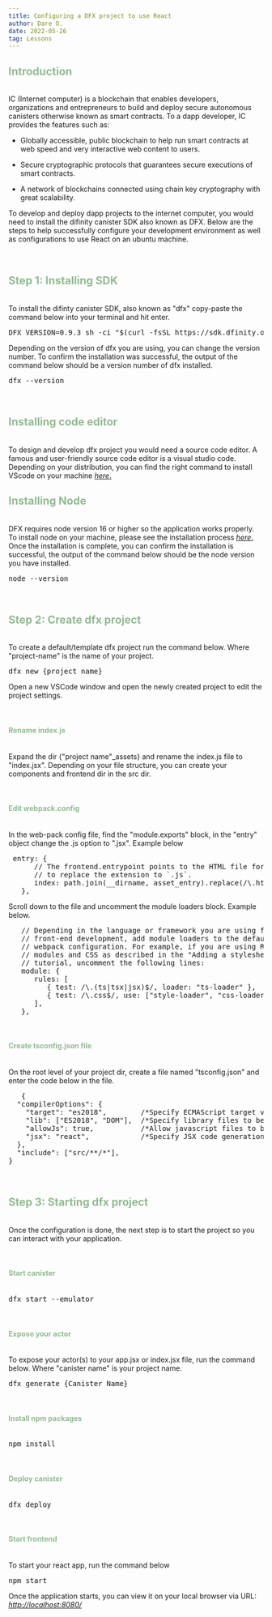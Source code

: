 ```yaml
---
title: Configuring a DFX project to use React
author: Dare O.
date: 2022-05-26
tag: Lessons
---
```


<h2 style="color:#92BA92; padding-bottom:1rem">Introduction</h2>

IC (Internet computer) is a blockchain that enables developers, organizations and entrepreneurs to build and deploy secure autonomous canisters otherwise known as smart contracts. To a dapp developer, IC provides the features such as:

- Globally accessible, public blockchain to help run smart contracts at web speed and very interactive web content to users.

- Secure cryptographic protocols that guarantees secure executions of smart contracts.

- A network of blockchains connected using chain key cryptography with great scalability.

To develop and deploy dapp projects to the internet computer, you would need to install the difinity canister SDK also known as DFX. Below are the steps to help successfully configure your development environment as well as configurations to use React on an ubuntu machine.

<h2 style="color:#92BA92; padding-top:2rem; padding-bottom:1rem">Step 1: Installing SDK </h2>

To install the difinty canister SDK, also known as "dfx" copy-paste the command below into your terminal and hit enter.

<div className="code-highlight">
<pre className=code-text>
DFX_VERSION=0.9.3 sh -ci "$(curl -fsSL https://sdk.dfinity.org/install.sh)"
</pre>
</div>

Depending on the version of dfx you are using, you can change the version number. To confirm the installation was successful, the output of the command below should be a version number of dfx installed.

<div className="code-highlight">
<pre className=code-text>
dfx --version
</pre>
</div>

<h2 style="color:#92BA92;padding-top:2rem; padding-bottom:1rem">Installing code editor</h2>

To design and develop dfx project you would need a source code editor. A famous and user-friendly source code editor is a visual studio code. Depending on your distribution, you can find the right command to install VScode on your machine <a className="post-links" target="_blank" href="https://code.visualstudio.com/docs/setup/linux"> *here*.</a>

<h2 style="color:#92BA92; padding-bottom:1rem">Installing Node</h2>

DFX requires node version 16 or higher so the application works properly. To install node on your machine, please see the installation process <a className="post-links" target="_blank" href="https://nodejs.org/en/download/"> *here*.</a> Once the installation is complete, you can confirm the installation is successful, the output of the command below should be the node version you have installed.

<div className="code-highlight">
<pre className=code-text>
node --version
</pre>
</div>

<h2 style="color:#92BA92; padding-top:2rem; padding-bottom:1rem">Step 2: Create dfx project</h2>

To create a default/template dfx project run the command below. Where "project-name" is the name of your project.

<div className="code-highlight">
<pre className=code-text>
dfx new {project name}
</pre>
</div>

Open a new VSCode window and open the newly created project to edit the project settings.

<h4 style="color:#92BA92; padding-top:2rem; padding-bottom:1rem">Rename index.js</h4>

Expand the dir {"project name"_assets} and rename the index.js file to "index.jsx". Depending on your file structure, you can create your components and frontend dir in the src dir.

<h4 style="color:#92BA92; padding-top:2rem; padding-bottom:1rem">Edit webpack.config</h4>

In the web-pack config file, find the "module.exports" block, in the "entry" object change the .js option to ".jsx". Example below

<div className="code-highlight">
<pre className=code-text>
 entry: {
      // The frontend.entrypoint points to the HTML file for this build, so we need
      // to replace the extension to `.js`.
      index: path.join(__dirname, asset_entry).replace(/\.html$/, ".jsx"),
   },
</pre>
</div>

Scroll down to the file and uncomment the module loaders block. Example below.

<div className="code-highlight">
<pre className=code-text>
   // Depending in the language or framework you are using for
   // front-end development, add module loaders to the default
   // webpack configuration. For example, if you are using React
   // modules and CSS as described in the "Adding a stylesheet"
   // tutorial, uncomment the following lines:
   module: {
      rules: [
         { test: /\.(ts|tsx|jsx)$/, loader: "ts-loader" },
         { test: /\.css$/, use: ["style-loader", "css-loader"] },
      ],
   },
</pre>
</div>

<h4 style="color:#92BA92; padding-top:2rem; padding-bottom:1rem">Create tsconfig.json file</h4>

On the root level of your project dir, create a file named "tsconfig.json" and enter the code below in the file.

<div className="code-highlight">
<pre className=code-text>
   {
  "compilerOptions": {
    "target": "es2018",        /*Specify ECMAScript target version: 'ES3' (default), 'ES5', 'ES2015', 'ES2016', 'ES2017', 'ES2018', 'ES2019' or 'ESNEXT'.*/
    "lib": ["ES2018", "DOM"],  /*Specify library files to be included in the compilation.*/
    "allowJs": true,           /*Allow javascript files to be compiled.*/
    "jsx": "react",            /*Specify JSX code generation: 'preserve', 'react-native', or 'react'.*/
  },
  "include": ["src/**/*"],
}
</pre>
</div>

<h2 style="color:#92BA92; padding-top:2rem; padding-bottom:1rem">Step 3: Starting dfx project</h2>

Once the configuration is done, the next step is to start the project so you can interact with your application.

<h4 style="color:#92BA92; padding-top:2rem; padding-bottom:1rem">Start canister</h4>

<div className="code-highlight">
<pre className=code-text>
dfx start --emulator
</pre>
</div>

<h4 style="color:#92BA92; padding-top:2rem; padding-bottom:1rem">Expose your actor</h4>

To expose your actor(s) to your app.jsx or index.jsx file, run the command below. Where "canister name" is your project name.

<div className="code-highlight">
<pre className=code-text>
dfx generate {Canister Name}
</pre>
</div>

<h4 style="color:#92BA92; padding-top:2rem; padding-bottom:1rem">Install npm packages</h4>

<div className="code-highlight">
<pre className=code-text>
npm install
</pre>
</div>

<h4 style="color:#92BA92; padding-top:2rem; padding-bottom:1rem">Deploy canister</h4>

<div className="code-highlight">
<pre className=code-text>
dfx deploy
</pre>
</div>

<h4 style="color:#92BA92; padding-top:2rem; padding-bottom:1rem">Start frontend</h4>

To start your react app, run the command below

<div className="code-highlight">
<pre className=code-text>
npm start
</pre>
</div>

Once the application starts, you can view it on your local browser via URL: *<http://localhost:8080/>*
